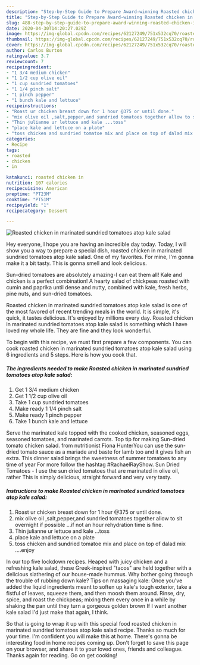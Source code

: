 ```yaml
---
description: "Step-by-Step Guide to Prepare Award-winning Roasted chicken in marinated sundried tomatoes atop kale salad"
title: "Step-by-Step Guide to Prepare Award-winning Roasted chicken in marinated sundried tomatoes atop kale salad"
slug: 488-step-by-step-guide-to-prepare-award-winning-roasted-chicken-in-marinated-sundried-tomatoes-atop-kale-salad
date: 2020-04-30T14:20:27.029Z
image: https://img-global.cpcdn.com/recipes/62127249/751x532cq70/roasted-chicken-in-marinated-sundried-tomatoes-atop-kale-salad-recipe-main-photo.jpg
thumbnail: https://img-global.cpcdn.com/recipes/62127249/751x532cq70/roasted-chicken-in-marinated-sundried-tomatoes-atop-kale-salad-recipe-main-photo.jpg
cover: https://img-global.cpcdn.com/recipes/62127249/751x532cq70/roasted-chicken-in-marinated-sundried-tomatoes-atop-kale-salad-recipe-main-photo.jpg
author: Carlos Burton
ratingvalue: 3.7
reviewcount: 7
recipeingredient:
- "1 3/4 medium chicken"
- "1 1/2 cup olive oil"
- "1 cup sundried tomatoes"
- "1 1/4 pinch salt"
- "1 pinch pepper"
- "1 bunch kale and lettuce"
recipeinstructions:
- "Roast ur chicken breast down for 1 hour @375 or until done."
- "mix olive oil ,salt,pepper,and sundried tomatoes together allow to sit overnight if possible ...if not an hour rehydration time is fine."
- "Thin julianne ur lettuce and kale ...toss"
- "place kale and lettuce on a plate"
- "toss chicken and sundried tomatoe mix and place on top of dalad mix ....enjoy"
categories:
- Recipe
tags:
- roasted
- chicken
- in

katakunci: roasted chicken in 
nutrition: 107 calories
recipecuisine: American
preptime: "PT23M"
cooktime: "PT51M"
recipeyield: "1"
recipecategory: Dessert

---
```



![Roasted chicken in marinated sundried tomatoes atop kale salad](https://img-global.cpcdn.com/recipes/62127249/751x532cq70/roasted-chicken-in-marinated-sundried-tomatoes-atop-kale-salad-recipe-main-photo.jpg)

Hey everyone, I hope you are having an incredible day today. Today, I will show you a way to prepare a special dish, roasted chicken in marinated sundried tomatoes atop kale salad. One of my favorites. For mine, I'm gonna make it a bit tasty. This is gonna smell and look delicious.

Sun-dried tomatoes are absolutely amazing-I can eat them all! Kale and chicken is a perfect combination! A hearty salad of chickpeas roasted with cumin and paprika until dense and nutty, combined with kale, fresh herbs, pine nuts, and sun-dried tomatoes.

Roasted chicken in marinated sundried tomatoes atop kale salad is one of the most favored of recent trending meals in the world. It is simple, it's quick, it tastes delicious. It's enjoyed by millions every day. Roasted chicken in marinated sundried tomatoes atop kale salad is something which I have loved my whole life. They are fine and they look wonderful.


To begin with this recipe, we must first prepare a few components. You can cook roasted chicken in marinated sundried tomatoes atop kale salad using 6 ingredients and 5 steps. Here is how you cook that.

<!--inarticleads1-->

##### The ingredients needed to make Roasted chicken in marinated sundried tomatoes atop kale salad:

1. Get 1 3/4 medium chicken
1. Get 1 1/2 cup olive oil
1. Take 1 cup sundried tomatoes
1. Make ready 1 1/4 pinch salt
1. Make ready 1 pinch pepper
1. Take 1 bunch kale and lettuce


Serve the marinated kale topped with the cooked chicken, seasoned eggs, seasoned tomatoes, and marinated carrots. Top tip for making Sun-dried tomato chicken salad. from nutritionist Fiona HunterYou can use the sun-dried tomato sauce as a mariade and baste for lamb too and it gives fish an extra. This dinner salad brings the sweetness of summer tomatoes to any time of year For more follow the hashtag #RachaelRayShow. Sun Dried Tomatoes - I use the sun dried tomatoes that are marinated in olive oil, rather This is simply delicious, straight forward and very very tasty. 

<!--inarticleads2-->

##### Instructions to make Roasted chicken in marinated sundried tomatoes atop kale salad:

1. Roast ur chicken breast down for 1 hour @375 or until done.
1. mix olive oil ,salt,pepper,and sundried tomatoes together allow to sit overnight if possible ...if not an hour rehydration time is fine.
1. Thin julianne ur lettuce and kale ...toss
1. place kale and lettuce on a plate
1. toss chicken and sundried tomatoe mix and place on top of dalad mix ....enjoy


In our top five lockdown recipes. Heaped with juicy chicken and a refreshing kale salad, these Greek-inspired &#34;tacos&#34; are held together with a delicious slathering of our house-made hummus. Why bother going through the trouble of rubbing down kale? Tips on massaging kale: Once you&#39;ve added the liquid ingredients meant to soften up kale&#39;s tough exterior, take a fistful of leaves, squeeze them, and then moosh them around. Rinse, dry, spice, and roast the chickpeas; mixing them every once in a while by shaking the pan until they turn a gorgeous golden brown If I want another kale salad I&#39;d just make that again, I think. 

So that is going to wrap it up with this special food roasted chicken in marinated sundried tomatoes atop kale salad recipe. Thanks so much for your time. I'm confident you will make this at home. There's gonna be interesting food in home recipes coming up. Don't forget to save this page on your browser, and share it to your loved ones, friends and colleague. Thanks again for reading. Go on get cooking!
